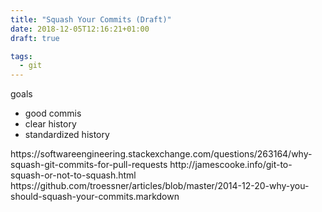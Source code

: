 ```yaml
---
title: "Squash Your Commits (Draft)"
date: 2018-12-05T12:16:21+01:00
draft: true

tags: 
  - git
---
```


goals
<ul>
	<li>good commis</li>
	<li>clear history</li>
	<li>standardized history</li>
</ul>
https://softwareengineering.stackexchange.com/questions/263164/why-squash-git-commits-for-pull-requests
http://jamescooke.info/git-to-squash-or-not-to-squash.html
https://github.com/troessner/articles/blob/master/2014-12-20-why-you-should-squash-your-commits.markdown
